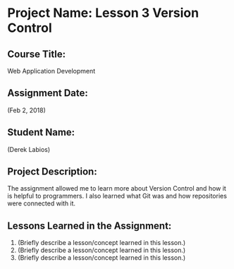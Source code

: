 # Project Name:  Lesson 3 Version Control


## Course Title:
Web Application Development

## Assignment Date:  
(Feb 2, 2018)

## Student Name:  
(Derek Labios)

## Project Description:
The assignment allowed me to learn more about Version Control and how it is helpful to programmers. I also learned what Git was and how repositories were connected with it.

## Lessons Learned in the Assignment:
1. (Briefly describe a lesson/concept learned in this lesson.)
2. (Briefly describe a lesson/concept learned in this lesson.)
3. (Briefly describe a lesson/concept learned in this lesson.)

